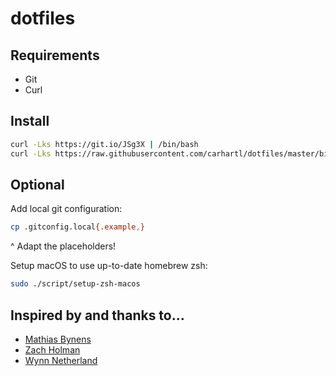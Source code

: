 # dotfiles

## Requirements

- Git
- Curl

## Install

```bash
curl -Lks https://git.io/JSg3X | /bin/bash
curl -Lks https://raw.githubusercontent.com/carhartl/dotfiles/master/bin/bootstrap | /bin/bash
```

## Optional

Add local git configuration:

```bash
cp .gitconfig.local{.example,}
```

^ Adapt the placeholders!

Setup macOS to use up-to-date homebrew zsh:

```bash
sudo ./script/setup-zsh-macos
```

## Inspired by and thanks to…

- [Mathias Bynens](https://github.com/mathiasbynens/dotfiles)
- [Zach Holman](https://github.com/holman/dotfiles)
- [Wynn Netherland](https://github.com/pengwynn/dotfiles)
